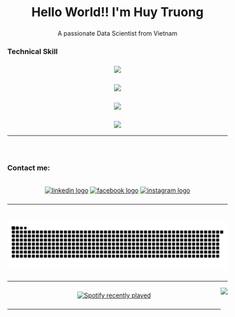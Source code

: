 <h1 align="center">Hello World!! I'm Huy Truong</h1>

###

<p align="center">A passionate Data Scientist from Vietnam</p>

###

<h3 align="left">Technical Skill</h3>

###

<p align="center">
  <a href="https://skillicons.dev">
    <img src="https://skillicons.dev/icons?i=python,rust,r,cpp,md,latex" />
  </a>
</p>

###

<p align="center">
  <a href="https://skillicons.dev">
    <img src="https://skillicons.dev/icons?i=pytorch,tensorflow,opencv,flask,fastapi,selenium,sklearn" />
  </a>
</p>

###


<p align="center">
  <a href="https://skillicons.dev">
    <img src="https://skillicons.dev/icons?i=anaconda,linux,docker,git,bash" />
  </a>
</p>

###



<p align="center">
  <a href="https://skillicons.dev">
    <img src="https://skillicons.dev/icons?i=mongodb,postgres,mysql,sqllite" />
  </a>
</p>

---

###

<br clear="both">

<h3 align="left">Contact me:</h3>

<br clear="both">

<div align="center">
  <a href="https://www.linkedin.com/in/truongquochuy2402/"> <img src="https://raw.githubusercontent.com/maurodesouza/profile-readme-generator/master/src/assets/icons/social/linkedin/default.svg" width="52" height="40" alt="linkedin logo"  /></a>
  <a href="https://www.facebook.com/truongquochuy2402/"><img src="https://raw.githubusercontent.com/maurodesouza/profile-readme-generator/master/src/assets/icons/social/facebook/default.svg" width="52" height="40" alt="facebook logo"  /></a>
  <a href="https://www.instagram.com/_huy.q/"><img src="https://raw.githubusercontent.com/maurodesouza/profile-readme-generator/master/src/assets/icons/social/instagram/default.svg" width="52" height="40" alt="instagram logo"  /></a>
</div>

###

---

###

<br clear="both">

<img src="https://raw.githubusercontent.com/quochuy242/quochuy242/output/snake.svg" alt="Snake animation" />

###

---



<img align="right" height="200" src="https://media.giphy.com/media/2QHLYZFJgjsFq/giphy.gif?cid=ecf05e4719yj6lh9qgnswcq9ab2iu5xlhbhem0jg4nze0ayu&ep=v1_gifs_search&rid=giphy.gif&ct=g"  />

###

<div align="center">
  <a href="https://open.spotify.com/user/30ez4xhfmabvu3gqe31j8554w">
    <img src="https://spotify-recently-played-readme.vercel.app/api?user=30ez4xhfmabvu3gqe31j8554w&count=5&unique=false" alt="Spotify recently played"  />
  </a>
</div>

###

---




